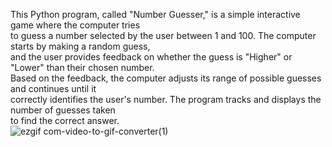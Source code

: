 This Python program, called "Number Guesser," is a simple interactive game where the computer tries<br />
to guess a number selected by the user between 1 and 100. The computer starts by making a random guess,<br />
and the user provides feedback on whether the guess is "Higher" or "Lower" than their chosen number.<br />
Based on the feedback, the computer adjusts its range of possible guesses and continues until it<br />
correctly identifies the user's number. The program tracks and displays the number of guesses taken<br />
to find the correct answer.<br />
![ezgif com-video-to-gif-converter(1)](https://github.com/user-attachments/assets/6837c8a3-0e0d-4cf8-9e83-9c274f46cee0)
